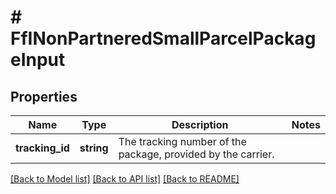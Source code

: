 # # FfINonPartneredSmallParcelPackageInput

## Properties

Name | Type | Description | Notes
------------ | ------------- | ------------- | -------------
**tracking_id** | **string** | The tracking number of the package, provided by the carrier. |

[[Back to Model list]](../../README.md#models) [[Back to API list]](../../README.md#endpoints) [[Back to README]](../../README.md)
